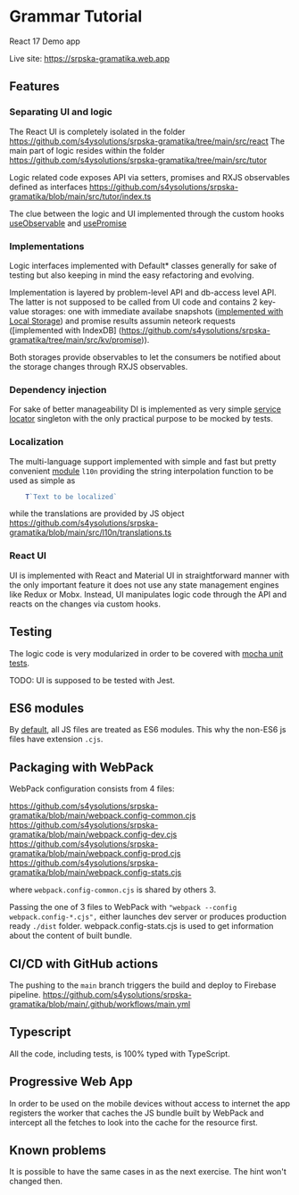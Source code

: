 # Grammar Tutorial
React 17 Demo app

Live site: https://srpska-gramatika.web.app

## Features

### Separating UI and logic

The React UI is completely isolated in the folder https://github.com/s4ysolutions/srpska-gramatika/tree/main/src/react
The main part of logic resides within the folder https://github.com/s4ysolutions/srpska-gramatika/tree/main/src/tutor

Logic related code exposes API via setters, promises and RXJS observables defined as interfaces
https://github.com/s4ysolutions/srpska-gramatika/blob/main/src/tutor/index.ts

The clue between the logic and UI implemented through the custom hooks
[useObservable](https://github.com/s4ysolutions/srpska-gramatika/blob/main/src/react/hooks/useObservable.ts) and
[usePromise](https://github.com/s4ysolutions/srpska-gramatika/blob/main/src/react/hooks/usePromise.ts)

### Implementations

Logic interfaces implemented with Default* classes generally for sake of testing but also keeping in mind the
easy refactoring and evolving.

Implementation is layered by problem-level API and db-access level API. The latter is not supposed to be called from
UI code and contains 2 key-value storages: one with immediate availabe snapshots
([implemented with Local Storage](https://github.com/s4ysolutions/srpska-gramatika/tree/main/src/kv/sync)) and
promise results assumin neteork requests ([implemented with IndexDB]
(https://github.com/s4ysolutions/srpska-gramatika/tree/main/src/kv/promise)).

Both storages provide observables to let the consumers be notified about the storage changes through RXJS observables.

### Dependency injection

For sake of better manageability DI is implemented as very simple
[service locator](https://github.com/s4ysolutions/srpska-gramatika/blob/main/src/di/default.ts) singleton with the only
practical purpose to be mocked by tests.

### Localization

The multi-language support implemented with simple and fast but pretty convenient
[module](https://github.com/s4ysolutions/srpska-gramatika/tree/main/src/l10n) `l10n` providing the string interpolation
function to be used as simple as

```js
    T`Text to be localized`
```

while the translations are provided by JS object https://github.com/s4ysolutions/srpska-gramatika/blob/main/src/l10n/translations.ts

### React UI

UI is implemented with React and Material UI in straightforward manner with the only important feature it does not use
any state management engines like Redux or Mobx. Instead, UI manipulates logic code through the API and reacts on
the changes via custom hooks.

## Testing

The logic code is very modularized in order to be covered with [mocha unit tests](https://github.com/s4ysolutions/srpska-gramatika/tree/main/tests/mocha).

TODO: UI is supposed to be tested with Jest. 

## ES6 modules

By [default](https://github.com/s4ysolutions/srpska-gramatika/blob/9f6d2403c10b78f497cb097b3526277dfb228fbc/package.json#L10),
all JS files are treated as ES6 modules. This why the non-ES6 js files have extension `.cjs`.

## Packaging with WebPack

WebPack configuration consists from 4 files:

https://github.com/s4ysolutions/srpska-gramatika/blob/main/webpack.config-common.cjs
https://github.com/s4ysolutions/srpska-gramatika/blob/main/webpack.config-dev.cjs
https://github.com/s4ysolutions/srpska-gramatika/blob/main/webpack.config-prod.cjs
https://github.com/s4ysolutions/srpska-gramatika/blob/main/webpack.config-stats.cjs

where `webpack.config-common.cjs` is shared by others 3. 

Passing the one of 3 files to WebPack with `"webpack --config webpack.config-*.cjs",` either launches dev server
or produces production ready `./dist` folder. webpack.config-stats.cjs is used to get information about the content of
built bundle.

## CI/CD with GitHub actions
The pushing to the `main` branch triggers the build and deploy to Firebase pipeline.
https://github.com/s4ysolutions/srpska-gramatika/blob/main/.github/workflows/main.yml

## Typescript

All the code, including tests, is 100% typed with TypeScript.

## Progressive Web App

In order to be used on the mobile devices without access to internet the app registers the worker that caches the JS
bundle built by WebPack and intercept all the fetches to look into the cache for the resource first.

## Known problems

It is possible to have the same cases in as the next exercise. The hint won't changed then.